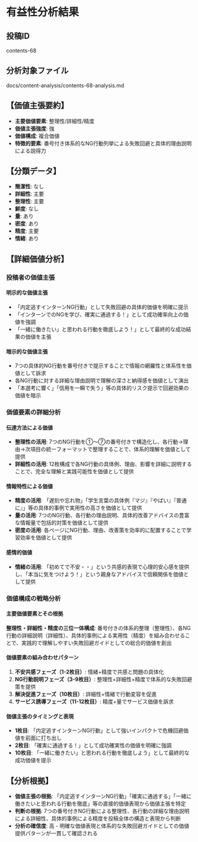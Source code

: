 # 有益性分析結果

## 投稿ID
contents-68

## 分析対象ファイル
docs/content-analysis/contents-68-analysis.md

## 【価値主張要約】
- **主要価値要素**: 整理性/詳細性/精度
- **価値主張強度**: 強
- **価値構成**: 複合価値
- **特徴的要素**: 番号付き体系的なNG行動列挙による失敗回避と具体的理由説明による説得力

## 【分類データ】
- **簡潔性**: なし
- **詳細性**: 主要
- **整理性**: 主要
- **鮮度**: なし
- **量**: あり
- **密度**: あり
- **精度**: 主要
- **情緒**: あり

## 【詳細価値分析】

### 投稿者の価値主張

#### 明示的な価値主張
- 「内定逃すインターンNG行動」として失敗回避の具体的価値を明確に提示
- 「インターンでのNGを学び、確実に通過する！」として成功確率向上の価値を強調
- 「一緒に働きたい」と思われる行動を徹底しよう！」として最終的な成功結果の価値を主張

#### 暗示的な価値主張
- 7つの具体的NG行動を番号付きで提示することで情報の網羅性と体系性を価値として訴求
- 各NG行動に対する詳細な理由説明で理解の深さと納得感を価値として演出
- 「本選考に響く」「信用を一瞬で失う」等の具体的リスク提示で回避効果の価値を暗示

### 価値要素の詳細分析

#### 伝達方法による価値
- **整理性の活用**: 7つのNG行動を①〜⑦の番号付きで構造化し、各行動→理由→次項目の統一フォーマットで整理することで、体系的理解を価値として提供
- **詳細性の活用**: 12枚構成で各NG行動の具体例、理由、影響を詳細に説明することで、完全な理解と実践可能性を価値として提供

#### 情報特性による価値
- **精度の活用**: 「遅刻や忘れ物」「学生言葉の具体例『マジ』『やばい』『普通に』」等の具体的事例で実用性の高さを価値として提供
- **量の活用**: 7つのNG行動、各行動の理由説明、具体的改善アドバイスの豊富な情報量で包括的対策を価値として提供
- **密度の活用**: 各ページにNG行動、理由、改善策を効率的に配置することで学習効率を価値として提供

#### 感情的価値
- **情緒の活用**: 「初めてで不安・・」という共感的表現で心理的安心感を提供し、「本当に気をつけよう！」という親身なアドバイスで信頼関係を価値として提供

### 価値構成の戦略分析

#### 主要価値要素とその根拠
**整理性・詳細性・精度の三位一体構成**: 番号付きの体系的整理（整理性）、各NG行動の詳細説明（詳細性）、具体的事例による実用性（精度）を組み合わせることで、実践的で理解しやすい失敗回避ガイドとしての総合的価値を創出

#### 価値要素の組み合わせパターン
1. **不安共感フェーズ（1-2枚目）**: 情緒+精度で共感と問題の具体化
2. **NG行動説明フェーズ（3-9枚目）**: 整理性+詳細性+精度で体系的な失敗回避策を提供
3. **解決促進フェーズ（10枚目）**: 詳細性+情緒で行動変容を促進
4. **サービス誘導フェーズ（11-12枚目）**: 精度+量でサービス価値を訴求

#### 価値主張のタイミングと表現
- **1枚目**: 「内定逃すインターンNG行動」として強いインパクトで危機回避価値を前面に打ち出し
- **2枚目**: 「確実に通過する！」として成功確実性の価値を明確に強調
- **10枚目**: 「一緒に働きたい」と思われる行動を徹底しよう」として最終的な成功価値を提示

## 【分析根拠】
- **価値主張の根拠**: 「内定逃すインターンNG行動」「確実に通過する」「一緒に働きたいと思われる行動を徹底」等の直接的価値表現から価値主張を特定
- **判断の根拠**: 7つの番号付きNG行動による整理性、各行動の詳細な理由説明による詳細性、具体的事例による精度を投稿全体の構造と表現から判断
- **分析の確信度**: 高 - 明確な価値表現と体系的な失敗回避ガイドとしての価値提供パターンが一貫して確認される